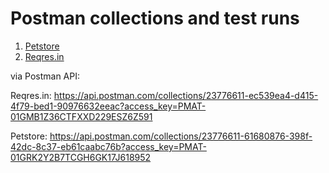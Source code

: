 # Postman collections and test runs
1. [Petstore](https://github.com/ChosenOnelru/Postman/tree/main/PetStore)
2. [Reqres.in](https://github.com/ChosenOnelru/Postman/tree/main/Reqres)

via Postman API:

Reqres.in: https://api.postman.com/collections/23776611-ec539ea4-d415-4f79-bed1-90976632eeac?access_key=PMAT-01GMB1Z36CTFXXD229ESZ6Z591

Petstore: https://api.postman.com/collections/23776611-61680876-398f-42dc-8c37-eb61caabc76b?access_key=PMAT-01GRK2Y2B7TCGH6GK17J618952